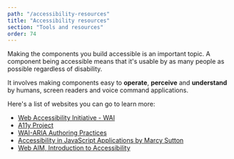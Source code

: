 ```yaml
---
path: "/accessibility-resources"
title: "Accessibility resources"
section: "Tools and resources"
order: 74
---
```


Making the components you build accessible is an important topic. A component being accessible means that it's usable by as many people as possible regardless of disability.

It involves making components easy to **operate**, **perceive** and **understand** by humans, screen readers and voice command applications.

Here's a list of websites you can go to learn more:

- [Web Accessibility Initiative - WAI](https://www.w3.org/WAI/standards-guidelines/)
- [A11y Project](http://a11yproject.com/)
- [WAI-ARIA Authoring Practices](https://www.w3.org/TR/wai-aria-practices)
- [Accessibility in JavaScript Applications by Marcy Sutton](https://frontendmasters.com/workshops/javascript-accessibility/)
- [Web AIM, Introduction to Accessibility](https://webaim.org/intro/)
